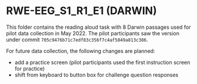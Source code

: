 # RWE-EEG_S1_R1_E1 (DARWIN)

This folder contains the reading aloud task with 8 Darwin passages used for pilot data collection in May 2022.  The pilot participants saw the version under commit `705c9476b71c7edf83c356f7c4af5849a813c386`.

For future data collection, the following changes are planned:
* add a practice screen (pilot participants used the first instruction screen for practice)
* shift from keyboard to button box for challenge question responses